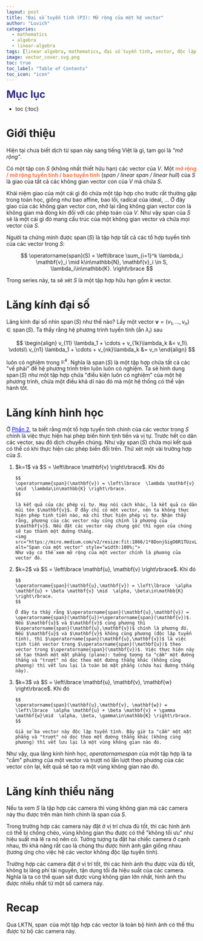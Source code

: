 ```yaml
---
layout: post
title: "Đại số tuyến tính (P3): Mở rộng của một hệ vector"
author: "Luvich"
categories: 
  - mathematics
  - algebra
  - linear-algebra
tags: [linear algebra, mathematics, đại số tuyến tính, vector, độc lập tuyến tính,linear independent, cơ sở, basic, bases]
image: vector_cover.svg.png
toc: true
toc_label: "Table of Contents"
toc_icon: "icon"
---
```


<span style="font-size: 20pt; font-weight: bold; color: #2F2A85;">Mục lục</span>

* toc
{:toc}


# Giới thiệu
Hiện tại chưa biết dịch từ span này sang tiếng Việt là gì, tạm gọi là *"mở rộng"*.

Có một tập con $S$ (không nhất thiết hữu hạn) các vector của $V$. Một <span style="font-weight: bold; color: #FF6E40;">mở rộng / mở rộng tuyến tính / bao tuyến tính</span> (<i>span / linear span / linear hull</i>) của $S$ là giao của tất cả các không gian vector con của $V$ mà chứa $S$.

Khái niệm giao của một cái gì đó chứa một tập hợp cho trước rất thường gặp trong toán học, giống như bao affine, bao lồi, radical của ideal, ... Ở đây giao của các không gian vector con, nhớ lại rằng không gian vector con là không gian mà đóng kín đối với các phép toán của $V$.
Như vậy span của $S$ sẽ là một cái gì đó mang cấu trúc của một không gian vector và chứa mọi vector của $S$.

Người ta chứng minh được $\operatorname{span}(S)$ là tập hợp tất cả các tổ hợp tuyến tính của các vector trong $S$:

$$
\operatorname{span}(S) = \left\lbrace \sum_{i=1}^k \lambda_i \mathbf{v}_i \mid k\in\mathbb{N}, \mathbf{v}_i \in S, \lambda_i\in\mathbb{K}. \right\rbrace
$$

Trong series này, ta sẽ xét $S$ là một tập hợp hữu hạn gồm $k$ vector.

# Lăng kính đại số
Lăng kính đại số nhìn $\operatorname{span}(S)$ như thế nào? Lấy một vector $\mathbf{v}=\left(v_1,\ldots,v_n\right)\in \operatorname{span}(S)$. Ta thấy rằng hệ phương trình tuyến tính (ẩn $\lambda_i$) sau

$$
\begin{align}
v_{11} \lambda_1 + \cdots + v_{1k}\lambda_k &= v_1\\
\vdots\\
v_{n1} \lambda_1 + \cdots + v_{nk}\lambda_k &= v_n
\end{align}
$$

luôn có nghiệm trong $\mathbb{K}^k$. Nghĩa là $\operatorname{span}(S)$ là một tập hợp chứa tất cả các "vế phải" để hệ phương trình trên luôn luôn có nghiệm. Ta sẽ hình dung $\operatorname{span}(S)$ như một tập hợp chứa "điều kiện luôn có nghiệm" của một hệ phương trình, chứa một điều khả dĩ nào đó mà một hệ thống có thể vận hành tốt.

# Lăng kính hình học
Ở <a href="https://luvich.github.io/linear-algebra-p2-linear-independence" style="color: blue;">Phần 2</a>, ta biết rằng một tổ hợp tuyến tính chính của các vector trong $S$ chính là việc thực hiện hai phép biến hình tịnh tiến và vị tự. Trước hết co dãn các vector, sau đó dịch chuyển chúng. Như vậy $\operatorname{span}(S)$ chứa mọi kết quả có thể có khi thực hiện các phép biến đổi trên. Thử xét một vài trường hợp của $S$.

<ol>
  <li>
    $k=1$ và $S = \left\lbrace \mathbf{v} \right\rbrace$. Khi đó

    $$
    \operatorname{span}(\mathbf{v}) = \left\lbrace  \lambda \mathbf{v} \mid  \lambda\in\mathbb{K} \right\rbrace.
    $$

    là kết quả của các phép vị tự. Hay nói cách khác, là kết quả co dãn mũi tên $\mathbf{v}$. Ở đây chỉ có một vector, nên ta không thực hiện phép tịnh tiến nào, mà chỉ thực hiện phép vị tự. Nhận thấy rằng, phương của các vector này cũng chính là phương của $\mathbf{v}$. Nếu đặt các vector này chung gốc thì ngọn của chúng sẽ tạo thành một đường thẳng.
    <img src="https://miro.medium.com/v2/resize:fit:1066/1*8DonjGigO6R1TUzxLeh9vw.png" alt="Span của một vector" style="width:100%;">
    Như vậy có thể xem mở rộng của một vector chính là phương của vector đó.
  </li>
  
  <li>
    $k=2$ và $S = \left\lbrace \mathbf{u}, \mathbf{v} \right\rbrace$. Khi đó

    $$
    \operatorname{span}(\mathbf{u},\mathbf{v}) = \left\lbrace  \alpha \mathbf{u} + \beta \mathbf{v} \mid  \alpha, \beta\in\mathbb{K} \right\rbrace.
    $$

    Ở đây ta thấy rằng $\operatorname{span}(\mathbf{u},\mathbf{v}) = \operatorname{span}(\mathbf{u})+\operatorname{span}(\mathbf{v})$. Nếu $\mathbf{u}$ và $\mathbf{v}$ cùng phương thì $\operatorname{span}(\mathbf{u},\mathbf{v})$ chính là phương đó. Nếu $\mathbf{u}$ và $\mathbf{v}$ không cùng phương (độc lập tuyến tính), thì $\operatorname{span}(\mathbf{u},\mathbf{v})$ là việc tịnh tiến vector trong $\operatorname{span}(\mathbf{u})$ theo vector trong $\operatorname{span}(\mathbf{v})$. Việc thực hiện này sẽ tạo thành một mặt phẳng (plane): tưởng tượng ta "cầm" một đường thẳng và "trượt" nó dọc theo một đường thẳng khác (không cùng phương) thì vết lưu lại là toàn bộ mặt phẳng (chứa hai đường thẳng này).
  </li>

  <li>
    $k=3$ và $S = \left\lbrace \mathbf{u}, \mathbf{v}, \mathbf{w} \right\rbrace$. Khi đó

    $$
    \operatorname{span}(\mathbf{u},\mathbf{v}, \mathbf{w}) = \left\lbrace  \alpha \mathbf{u} + \beta \mathbf{v} + \gamma \mathbf{w}\mid  \alpha, \beta, \gamma\in\mathbb{K} \right\rbrace.
    $$

    Giả sử ba vector này độc lập tuyến tính. Bây giờ ta "cầm" một mặt phẳng và "trượt" nó dọc theo một đường thẳng khác (không cùng phương) thì vết lưu lại là một vùng không gian nào đó. 
  </li>
</ol>

Như vậy, qua lăng kính hình học, $operatorname{span}$ của một tập hợp là ta "cầm" phương của một vector và trượt nó lần lượt theo phương của các vector còn lại, kết quả sẽ tạo ra một vùng không gian nào đó.


# Lăng kính thiểu năng
Nếu ta xem $S$ là tập hợp các camera thì vùng không gian mà các camera này thu được trên màn hình chính là span của $S$. 

Trong trường hợp các camera này đặt ở vị trí chưa đủ tốt, thì các hình ảnh có thể bị chồng chéo, vùng không gian thu được có thể "không tối ưu" như hiệu suất mà lẽ ra nó nên có. Tưởng tượng ta đặt hai chiếc camera ở cạnh nhau, thì khả năng rất cao là chúng thu được hình ảnh gần giống nhau (tương ứng cho việc hệ các vector không độc lập tuyến tính).

Trường hợp các camera đặt ở vị trí tốt, thì các hình ảnh thu được vừa đủ tốt, không bị lãng phí tài nguyên, tận dụng tối đa hiệu suất của các camera. Nghĩa là ta có thể quan sát được vùng không gian lớn nhất, hình ảnh thu được nhiều nhất từ một số camera này.


# Recap
Qua LKTN, $\operatorname{span}$ của một tập hợp các vector là toàn bộ hình ảnh có thể thu được từ bộ các camera này.
